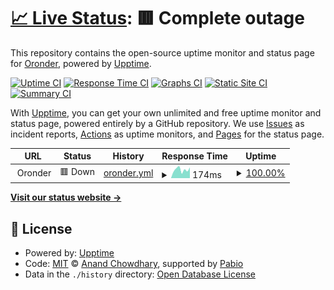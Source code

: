 # [📈 Live Status](https://uptime.oronder.com): <!--live status--> **🟥 Complete outage**

This repository contains the open-source uptime monitor and status page for [Oronder](https://discord.gg/27npDAXaCA), powered by [Upptime](https://github.com/upptime/upptime).

[![Uptime CI](https://github.com/Oronder/uptime/workflows/Uptime%20CI/badge.svg)](https://github.com/Oronder/uptime/actions?query=workflow%3A%22Uptime+CI%22)
[![Response Time CI](https://github.com/Oronder/uptime/workflows/Response%20Time%20CI/badge.svg)](https://github.com/Oronder/uptime/actions?query=workflow%3A%22Response+Time+CI%22)
[![Graphs CI](https://github.com/Oronder/uptime/workflows/Graphs%20CI/badge.svg)](https://github.com/Oronder/uptime/actions?query=workflow%3A%22Graphs+CI%22)
[![Static Site CI](https://github.com/Oronder/uptime/workflows/Static%20Site%20CI/badge.svg)](https://github.com/Oronder/uptime/actions?query=workflow%3A%22Static+Site+CI%22)
[![Summary CI](https://github.com/Oronder/uptime/workflows/Summary%20CI/badge.svg)](https://github.com/Oronder/uptime/actions?query=workflow%3A%22Summary+CI%22)

With [Upptime](https://upptime.js.org), you can get your own unlimited and free uptime monitor and status page, powered entirely by a GitHub repository. We use [Issues](https://github.com/Oronder/uptime/issues) as incident reports, [Actions](https://github.com/Oronder/uptime/actions) as uptime monitors, and [Pages](https://uptime.oronder.com) for the status page.

<!--start: status pages-->
<!-- This summary is generated by Upptime (https://github.com/upptime/upptime) -->
<!-- Do not edit this manually, your changes will be overwritten -->
<!-- prettier-ignore -->
| URL | Status | History | Response Time | Uptime |
| --- | ------ | ------- | ------------- | ------ |
| <img alt="" src="https://icons.duckduckgo.com/ip3/null.ico" height="13"> Oronder | 🟥 Down | [oronder.yml](https://github.com/oronder/uptime/commits/HEAD/history/oronder.yml) | <details><summary><img alt="Response time graph" src="./graphs/oronder/response-time-week.png" height="20"> 174ms</summary><br><a href="https://uptime.oronder.com/history/oronder"><img alt="Response time 166" src="https://img.shields.io/endpoint?url=https%3A%2F%2Fraw.githubusercontent.com%2Foronder%2Fuptime%2FHEAD%2Fapi%2Foronder%2Fresponse-time.json"></a><br><a href="https://uptime.oronder.com/history/oronder"><img alt="24-hour response time 199" src="https://img.shields.io/endpoint?url=https%3A%2F%2Fraw.githubusercontent.com%2Foronder%2Fuptime%2FHEAD%2Fapi%2Foronder%2Fresponse-time-day.json"></a><br><a href="https://uptime.oronder.com/history/oronder"><img alt="7-day response time 174" src="https://img.shields.io/endpoint?url=https%3A%2F%2Fraw.githubusercontent.com%2Foronder%2Fuptime%2FHEAD%2Fapi%2Foronder%2Fresponse-time-week.json"></a><br><a href="https://uptime.oronder.com/history/oronder"><img alt="30-day response time 176" src="https://img.shields.io/endpoint?url=https%3A%2F%2Fraw.githubusercontent.com%2Foronder%2Fuptime%2FHEAD%2Fapi%2Foronder%2Fresponse-time-month.json"></a><br><a href="https://uptime.oronder.com/history/oronder"><img alt="1-year response time 166" src="https://img.shields.io/endpoint?url=https%3A%2F%2Fraw.githubusercontent.com%2Foronder%2Fuptime%2FHEAD%2Fapi%2Foronder%2Fresponse-time-year.json"></a></details> | <details><summary><a href="https://uptime.oronder.com/history/oronder">100.00%</a></summary><a href="https://uptime.oronder.com/history/oronder"><img alt="All-time uptime 99.87%" src="https://img.shields.io/endpoint?url=https%3A%2F%2Fraw.githubusercontent.com%2Foronder%2Fuptime%2FHEAD%2Fapi%2Foronder%2Fuptime.json"></a><br><a href="https://uptime.oronder.com/history/oronder"><img alt="24-hour uptime 100.00%" src="https://img.shields.io/endpoint?url=https%3A%2F%2Fraw.githubusercontent.com%2Foronder%2Fuptime%2FHEAD%2Fapi%2Foronder%2Fuptime-day.json"></a><br><a href="https://uptime.oronder.com/history/oronder"><img alt="7-day uptime 100.00%" src="https://img.shields.io/endpoint?url=https%3A%2F%2Fraw.githubusercontent.com%2Foronder%2Fuptime%2FHEAD%2Fapi%2Foronder%2Fuptime-week.json"></a><br><a href="https://uptime.oronder.com/history/oronder"><img alt="30-day uptime 99.96%" src="https://img.shields.io/endpoint?url=https%3A%2F%2Fraw.githubusercontent.com%2Foronder%2Fuptime%2FHEAD%2Fapi%2Foronder%2Fuptime-month.json"></a><br><a href="https://uptime.oronder.com/history/oronder"><img alt="1-year uptime 99.87%" src="https://img.shields.io/endpoint?url=https%3A%2F%2Fraw.githubusercontent.com%2Foronder%2Fuptime%2FHEAD%2Fapi%2Foronder%2Fuptime-year.json"></a></details>

<!--end: status pages-->

[**Visit our status website →**](https://uptime.oronder.com)

## 📄 License

- Powered by: [Upptime](https://github.com/upptime/upptime)
- Code: [MIT](./LICENSE) © [Anand Chowdhary](https://anandchowdhary.com), supported by [Pabio](https://pabio.com)
- Data in the `./history` directory: [Open Database License](https://opendatacommons.org/licenses/odbl/1-0/)
